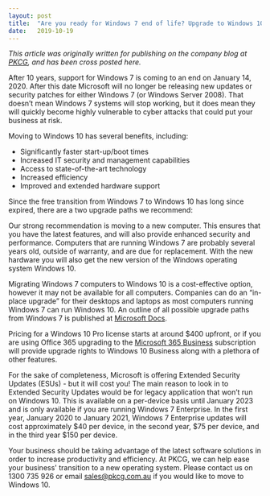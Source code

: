 ```yaml
---
layout: post
title:  "Are you ready for Windows 7 end of life? Upgrade to Windows 10 today"
date:   2019-10-19
---
```

*This article was originally written for publishing on the company blog at [PKCG](https://www.pkcg.com.au), and has been cross posted here.*

After 10 years, support for Windows 7 is coming to an end on January 14, 2020. After this date Microsoft will no longer be releasing new updates or security patches for either Windows 7 (or Windows Server 2008). That doesn’t mean Windows 7 systems will stop working, but it does mean they will quickly become highly vulnerable to cyber attacks that could put your business at risk.

Moving to Windows 10 has several benefits, including:

- Significantly faster start-up/boot times
- Increased IT security and management capabilities
- Access to state-of-the-art technology
- Increased efficiency
- Improved and extended hardware support

Since the free transition from Windows 7 to Windows 10 has long since expired, there are a two upgrade paths we recommend:

Our strong recommendation is moving to a new computer. This ensures that you have the latest features, and will also provide enhanced security and performance. Computers that are running Windows 7 are probably several years old, outside of warranty, and are due for replacement. With the new hardware you will also get the new version of the Windows operating system Windows 10.

Migrating Windows 7 computers to Windows 10 is a cost-effective option, however it may not be available for all computers. Companies can do an “in-place upgrade” for their desktops and laptops as most computers running Windows 7 can run Windows 10. An outline of all possible upgrade paths from Windows 7 is published at [Microsoft Docs](https://docs.microsoft.com/en-us/windows/deployment/upgrade/windows-10-upgrade-paths).

Pricing for a Windows 10 Pro license starts at around $400 upfront, or if you are using Office 365 upgrading to the [Microsoft 365 Business](https://docs.microsoft.com/en-us/office365/servicedescriptions/microsoft-365-service-descriptions/microsoft-365-business-service-description) subscription will provide upgrade rights to Windows 10 Business along with a plethora of other features.

For the sake of completeness, Microsoft is offering Extended Security Updates (ESUs) - but it will cost you! The main reason to look in to Extended Security Updates would be for legacy application that won’t run on Windows 10. This is available on a per-device basis until January 2023 and is only available if you are running Windows 7 Enterprise. In the first year, January 2020 to January 2021, Windows 7 Enterprise updates will cost approximately $40 per device, in the second year, $75 per device, and in the third year $150 per device.

Your business should be taking advantage of the latest software solutions in order to increase productivity and efficiency. At PKCG, we can help ease your business' transition to a new operating system. Please contact us on 1300 735 926 or email sales@pkcg.com.au if you would like to move to Windows 10.
